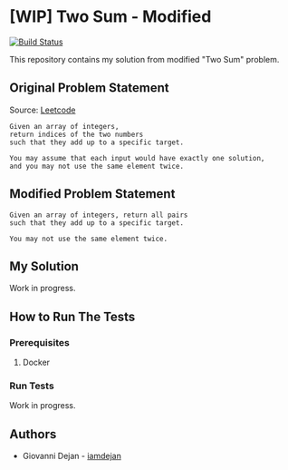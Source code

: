 # [WIP] Two Sum - Modified

[![Build Status](https://travis-ci.org/iamdejan/rust-two-sum-modified.svg?branch=master)](https://travis-ci.org/iamdejan/rust-two-sum-modified)

This repository contains my solution from modified "Two Sum" problem.

## Original Problem Statement

Source: [Leetcode](https://leetcode.com/problems/two-sum/)

```
Given an array of integers,
return indices of the two numbers
such that they add up to a specific target.

You may assume that each input would have exactly one solution,
and you may not use the same element twice.
```

## Modified Problem Statement

```
Given an array of integers, return all pairs
such that they add up to a specific target.

You may not use the same element twice.
```

## My Solution

Work in progress.

<!--- My solution is located at `src/main.rs` file. -->

## How to Run The Tests

### Prerequisites
1) Docker

### Run Tests

Work in progress.
<!---
You can run from terminal:
```
docker-compose up
```
-->
## Authors
- Giovanni Dejan - [iamdejan](https://github.com/iamdejan)
